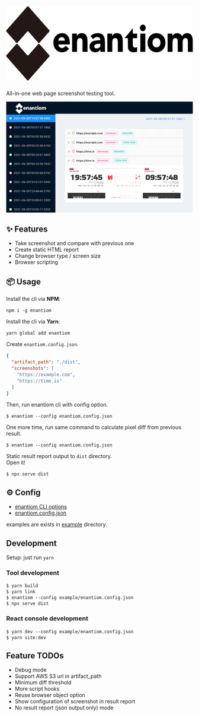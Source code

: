 # [<img alt="enantiom logo" src="https://raw.githubusercontent.com/airtoxin/enantiom/master/docs/enantiom_logo.svg" height="200px" />](https://github.com/airtoxin/enantiom)

All-in-one web page screenshot testing tool.

![console](./docs/console.png)

## ✨ Features

- Take screenshot and compare with previous one
- Create static HTML report
- Change browser type / screen size
- Browser scripting

## 📦 Usage

Install the cli via **NPM**:

```
npm i -g enantiom
```

Install the cli via **Yarn**:

```
yarn global add enantiom
```

Create `enantiom.config.json`.

```json
{
  "artifact_path": "./dist",
  "screenshots": [
    "https://example.com",
    "https://time.is"
  ]
}
```

Then, run enantiom cli with config option.

```shell
$ enantiom --config enantiom.config.json
```

One more time, run same command to calculate pixel diff from previous result. 

```shell
$ enantiom --config enantiom.config.json
```

Static result report output to `dist` directory.  
Open it!

```shell
$ npx serve dist
```

## ⚙ Config

- [enantiom CLI options](./docs/CLI_OPTIONS.md)
- [enantiom.config.json](./docs/CONFIG_JSON.md)

examples are exists in [example](./example) directory.

## Development

Setup: just run `yarn`

### Tool development

```shell
$ yarn build
$ yarn link
$ enantiom --config example/enantiom.config.json
$ npx serve dist
```

### React console development

```shell
$ yarn dev --config example/enantiom.config.json
$ yarn site:dev
```

## Feature TODOs

- Debug mode
- Support AWS S3 url in artifact_path
- Minimum diff threshold
- More script hooks
- Reuse browser object option
- Show configuration of screenshot in result report
- No result report (json output only) mode
